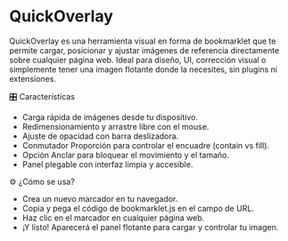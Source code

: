 # QuickOverlay

QuickOverlay es una herramienta visual en forma de bookmarklet que te permite cargar, posicionar y ajustar imágenes de referencia directamente sobre cualquier página web. Ideal para diseño, UI, corrección visual o simplemente tener una imagen flotante donde la necesites, sin plugins ni extensiones.

🎛️ Características
- Carga rápida de imágenes desde tu dispositivo.
- Redimensionamiento y arrastre libre con el mouse.
- Ajuste de opacidad con barra deslizadora.
- Conmutador Proporción para controlar el encuadre (contain vs fill).
- Opción Anclar para bloquear el movimiento y el tamaño.
- Panel plegable con interfaz limpia y accesible.

⚙ ¿Cómo se usa?
- Crea un nuevo marcador en tu navegador.
- Copia y pega el código de bookmarklet.js en el campo de URL. 
- Haz clic en el marcador en cualquier página web.
- ¡Y listo! Aparecerá el panel flotante para cargar y controlar tu imagen.



